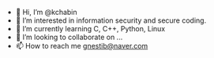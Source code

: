 - 👋 Hi, I’m @kchabin
- 👀 I’m interested in information security and secure coding.
- 🌱 I’m currently learning C, C++, Python, Linux
- 💞️ I’m looking to collaborate on ...
- 📫 How to reach me gnestib@naver.com

<!---
kchabin/kchabin is a ✨ special ✨ repository because its `README.md` (this file) appears on your GitHub profile.
You can click the Preview link to take a look at your changes.
--->
